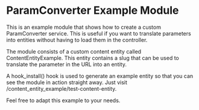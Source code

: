 # ParamConverter Example Module

This is an example module that shows how to create a custom ParamConverter service. This is useful if you want to translate parameters into entities without having to load them in the controller.

The module consists of a custom content entity called ContentEntityExample. This entity contains a slug that can be used to translate the parameter in the URL into an entity.

A hook_install() hook is used to generate an example entity so that you can see the module in action straight away. Just visit /content_entity_example/test-content-entity.

Feel free to adapt this example to your needs.
